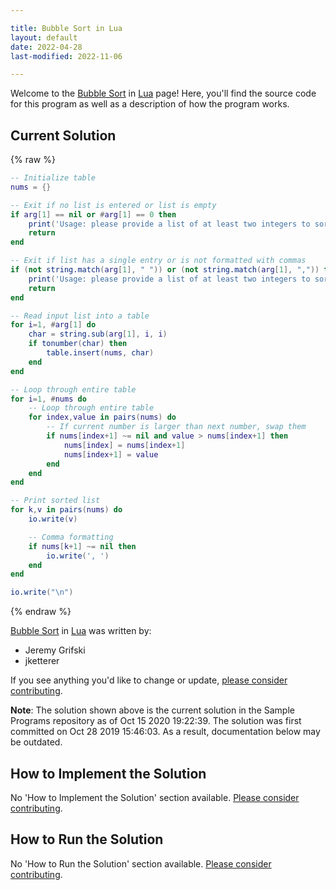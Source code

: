 ```yaml
---

title: Bubble Sort in Lua
layout: default
date: 2022-04-28
last-modified: 2022-11-06

---
```


Welcome to the [Bubble Sort](https://sampleprograms.io/projects/bubble-sort) in [Lua](https://sampleprograms.io/languages/lua) page! Here, you'll find the source code for this program as well as a description of how the program works.

## Current Solution

{% raw %}

```lua
-- Initialize table
nums = {}

-- Exit if no list is entered or list is empty
if arg[1] == nil or #arg[1] == 0 then
    print('Usage: please provide a list of at least two integers to sort in the format "1, 2, 3, 4, 5"')
    return
end

-- Exit if list has a single entry or is not formatted with commas
if (not string.match(arg[1], " ")) or (not string.match(arg[1], ",")) then
    print('Usage: please provide a list of at least two integers to sort in the format "1, 2, 3, 4, 5"')
    return
end

-- Read input list into a table
for i=1, #arg[1] do
    char = string.sub(arg[1], i, i)
    if tonumber(char) then
        table.insert(nums, char)
    end
end

-- Loop through entire table
for i=1, #nums do
    -- Loop through entire table
    for index,value in pairs(nums) do
        -- If current number is larger than next number, swap them
        if nums[index+1] ~= nil and value > nums[index+1] then
            nums[index] = nums[index+1]
            nums[index+1] = value
        end
    end
end

-- Print sorted list
for k,v in pairs(nums) do
    io.write(v)

    -- Comma formatting
    if nums[k+1] ~= nil then
        io.write(', ')
    end
end

io.write("\n")
```

{% endraw %}

[Bubble Sort](https://sampleprograms.io/projects/bubble-sort) in [Lua](https://sampleprograms.io/languages/lua) was written by:

- Jeremy Grifski
- jketterer

If you see anything you'd like to change or update, [please consider contributing](https://github.com/TheRenegadeCoder/sample-programs).

**Note**: The solution shown above is the current solution in the Sample Programs repository as of Oct 15 2020 19:22:39. The solution was first committed on Oct 28 2019 15:46:03. As a result, documentation below may be outdated.

## How to Implement the Solution

No 'How to Implement the Solution' section available. [Please consider contributing](https://github.com/TheRenegadeCoder/sample-programs-website).

## How to Run the Solution

No 'How to Run the Solution' section available. [Please consider contributing](https://github.com/TheRenegadeCoder/sample-programs-website).